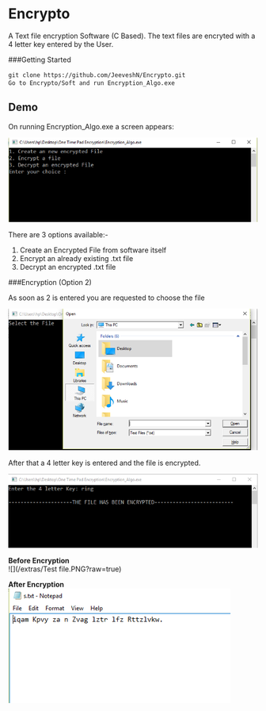 # Encrypto
A Text file encryption Software (C Based).
The text files are encryted with a 4 letter key entered by the User.

###Getting Started
```
git clone https://github.com/JeeveshN/Encrypto.git
Go to Encrypto/Soft and run Encryption_Algo.exe
```

## Demo
On running Encryption_Algo.exe a screen appears:

![image](/extras/Enc_Alg.PNG?raw=true)

There are 3 options available:-  
1. Create an Encrypted File from software itself  
2. Encrypt an already existing .txt file  
3. Decrypt an encrypted .txt file  

###Encryption (Option 2)

As soon as 2 is entered you are requested to choose the file

![](/extras/Select_file.PNG?raw=true)

After that a 4 letter key is entered and the file is encrypted.

![](/extras/Encrypted.PNG?raw=true)

**Before Encryption**  
![](/extras/Test file.PNG?raw=true)

**After Encryption**  
![](/extras/Enc_file.PNG?raw=true)
